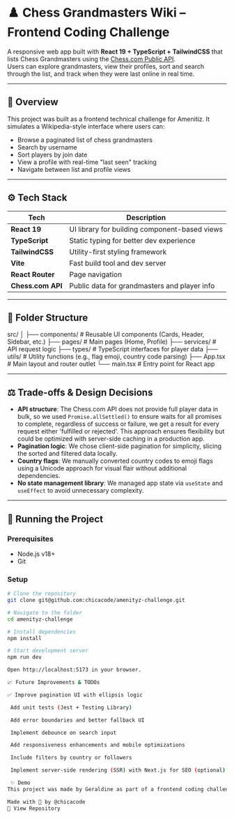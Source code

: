 # ♟️ Chess Grandmasters Wiki – Frontend Coding Challenge

A responsive web app built with **React 19 + TypeScript + TailwindCSS** that lists Chess Grandmasters using the [Chess.com Public API](https://www.chess.com/news/view/published-data-api).  
Users can explore grandmasters, view their profiles, sort and search through the list, and track when they were last online in real time.

---

## 🧠 Overview

This project was built as a frontend technical challenge for Amenitiz. It simulates a Wikipedia-style interface where users can:

- Browse a paginated list of chess grandmasters
- Search by username
- Sort players by join date
- View a profile with real-time "last seen" tracking
- Navigate between list and profile views

---

## ⚙️ Tech Stack

| Tech            | Description                                      |
|-----------------|--------------------------------------------------|
| **React 19**    | UI library for building component-based views    |
| **TypeScript**  | Static typing for better dev experience          |
| **TailwindCSS** | Utility-first styling framework                  |
| **Vite**        | Fast build tool and dev server                   |
| **React Router**| Page navigation                                  |
| **Chess.com API** | Public data for grandmasters and player info  |

---

## 📁 Folder Structure
src/
│
├── components/ # Reusable UI components (Cards, Header, Sidebar, etc.)
├── pages/ # Main pages (Home, Profile)
├── services/ # API request logic
├── types/ # TypeScript interfaces for player data
├── utils/ # Utility functions (e.g., flag emoji, country code parsing)
├── App.tsx # Main layout and router outlet
└── main.tsx # Entry point for React app


---

## ⚖️ Trade-offs & Design Decisions

- **API structure**: The Chess.com API does not provide full player data in bulk, so we used `Promise.allSettled()` to ensure waits for all promises to complete, regardless of success or failure, we get a result for every request either 'fulfilled or rejected'. This approach ensures flexibility but could be optimized with server-side caching in a production app.
- **Pagination logic**: We chose client-side pagination for simplicity, slicing the sorted and filtered data locally.
- **Country flags**: We manually converted country codes to emoji flags using a Unicode approach for visual flair without additional dependencies.
- **No state management library**: We managed app state via `useState` and `useEffect` to avoid unnecessary complexity.

---

## 🚀 Running the Project

### Prerequisites

- Node.js v18+
- Git

### Setup

```bash
# Clone the repository
git clone git@github.com:chicacode/amenityz-challenge.git

# Navigate to the folder
cd amenityz-challenge

# Install dependencies
npm install

# Start development server
npm run dev

Open http://localhost:5173 in your browser.

📈 Future Improvements & TODOs

✅ Improve pagination UI with ellipsis logic

 Add unit tests (Jest + Testing Library)

 Add error boundaries and better fallback UI

 Implement debounce on search input

 Add responsiveness enhancements and mobile optimizations

 Include filters by country or followers

 Implement server-side rendering (SSR) with Next.js for SEO (optional)

 ✨ Demo
This project was made by Geraldine as part of a frontend coding challenge.

Made with 💙 by @chicacode
📌 View Repository
